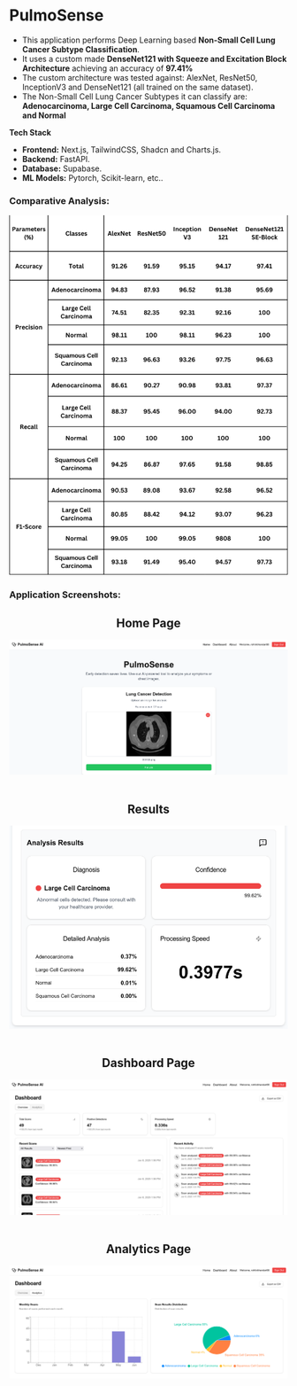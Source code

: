 # PulmoSense

- This application performs Deep Learning based **Non-Small Cell Lung Cancer Subtype Classification**.
- It uses a custom made **DenseNet121 with Squeeze and Excitation Block Architecture** achieving an accuracy of **97.41%**
- The custom architecture was tested against: AlexNet, ResNet50, InceptionV3 and DenseNet121 (all trained on the same dataset).
- The Non-Small Cell Lung Cancer Subtypes it can classify are: **Adenocarcinoma, Large Cell Carcinoma, Squamous Cell Carcinoma and Normal**

**Tech Stack**
- **Frontend:** Next.js, TailwindCSS, Shadcn and Charts.js.
- **Backend:** FastAPI.
- **Database:** Supabase.
- **ML Models:** Pytorch, Scikit-learn, etc..

### Comparative Analysis:
<img src="https://github.com/Rinzler8x/PulmoSense/blob/main/README%20props/comparative_analysis.png" alt="table" />

### Application Screenshots:
<div align="center">
  <h2>Home Page</h2>
  <img src="https://github.com/Rinzler8x/PulmoSense/blob/main/README%20props/home_page.png" alt="home_page" />
  <br /><br />
  <h2>Results</h2>
  <img src="https://github.com/Rinzler8x/PulmoSense/blob/main/README%20props/results.png" alt="results" />
  <br /><br />
  <h2>Dashboard Page</h2>
  <img src="https://github.com/Rinzler8x/PulmoSense/blob/main/README%20props/dashboard.png" alt="dashboard" />
  <br /><br />
  <h2>Analytics Page</h2>
  <img src="https://github.com/Rinzler8x/PulmoSense/blob/main/README%20props/analytics.png" alt="analytics" />
</div> 
